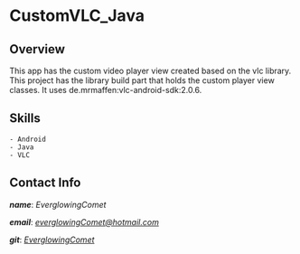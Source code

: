 # CustomVLC_Java

## Overview

This app has the custom video player view created based on the vlc library.
This project has the library build part that holds the custom player view classes.
It uses de.mrmaffen:vlc-android-sdk:2.0.6.


## Skills
    - Android
    - Java
    - VLC


## Contact Info

**_name_**:		_EverglowingComet_

**_email_**:	[_everglowingComet@hotmail.com_](mailto:everglowingComet@hotmail.com)

**_git_**:		[_EverglowingComet_](https://github.com/EverglowingComet)
